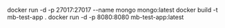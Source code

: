 docker run -d -p 27017:27017 --name mongo mongo:latest
docker build -t mb-test-app .
docker run -d -p 8080:8080 mb-test-app:latest